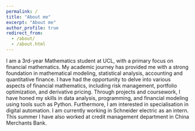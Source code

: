 ```yaml
---
permalink: /
title: "About me"
excerpt: "About me"
author_profile: true
redirect_from: 
  - /about/
  - /about.html
---
```


I am a 3rd-year Mathematics student at UCL, with a primary focus on financial mathematics. My academic journey has provided me with a strong foundation in mathematical modeling, statistical analysis, accounting and quantitative finance. I have had the opportunity to delve into various aspects of financial mathematics, including risk management, portfolio optimization, and derivative pricing. Through projects and coursework, I have honed my skills in data analysis, programming, and financial modeling using tools such as Python. Furthermore, I am interested in specialisation in digital automation. I am currently working in Schneider electric as an intern. This summer I have also worked at credit management department in China Merchants Bank. 